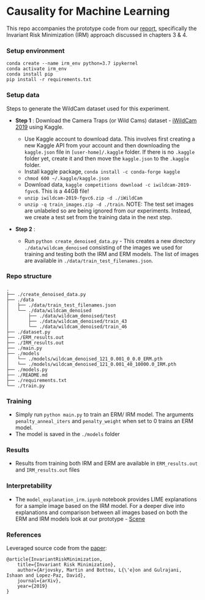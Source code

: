 # Causality for Machine Learning

This repo accompanies the prototype code from our [report](https://ff13.fastforwardlabs.com/), specifically the Invariant Risk Minimization (IRM) approach discussed in chapters 3 & 4.

### Setup environment

```
conda create --name irm_env python=3.7 ipykernel
conda activate irm_env
conda install pip
pip install -r requirements.txt
```

### Setup data

Steps to generate the WildCam dataset used for this experiment. 

- **Step 1** : Download the Camera Traps (or Wild Cams) dataset - [iWildCam 2019](https://github.com/visipedia/iwildcam_comp) using Kaggle.
    - Use Kaggle account to download data. This involves first creating a new Kaggle API from your account and then downloading the `kaggle.json` file in `[user-home]/.kaggle` folder. If there is no `.kaggle` folder yet, create it and then move the `kaggle.json` to the `.kaggle` folder.
    - Install kaggle package, `conda install -c conda-forge kaggle`
    - `chmod 600 ~/.kaggle/kaggle.json`
    - Download data, `kaggle competitions download -c iwildcam-2019-fgvc6`. This is a 44GB file!
    - `unzip iwildcam-2019-fgvc6.zip -d ./iWildCam`
    - `unzip -q train_images.zip -d ./train`. NOTE: The test set images are unlabeled so are being ignored from our experiments. Instead, we create a test set from the training data in the next step.

- **Step 2** :  
    - Run `python create_denoised_data.py` - This creates a new directory `./data/wildcam_denoised` consisting of the images we used for training and testing both the IRM and ERM models. The list of images are available in `./data/train_test_filenames.json`.

### Repo structure

```
.
├── ./create_denoised_data.py
├── ./data
│   ├── ./data/train_test_filenames.json
│   └── ./data/wildcam_denoised
│       ├── ./data/wildcam_denoised/test
│       ├── ./data/wildcam_denoised/train_43
│       └── ./data/wildcam_denoised/train_46
├── ./dataset.py
├── ./ERM_results.out
├── ./IRM_results.out
├── ./main.py
├── ./models
│   └── ./models/wildcam_denoised_121_0.001_0_0.0_ERM.pth
│   └── ./models/wildcam_denoised_121_0.001_40_10000.0_IRM.pth
├── ./models.py
├── ./README.md
├── ./requirements.txt
└── ./train.py

```

### Training

- Simply run `python main.py` to train an ERM/ IRM model. The arguments `penalty_anneal_iters` and `penalty_weight` when set to 0 trains an ERM model.
- The model is saved in the `./models` folder

### Results

- Results from training both IRM and ERM are available in `ERM_results.out` and `IRM_results.out` files

### Interpretability

- The `model_explanation_irm.ipynb` notebook provides LIME explanations for a sample image based on the IRM model. For a deeper dive into explanations and comparison between all images based on both the ERM and IRM models look at our prototype - [Scene](https://scene.fastforwardlabs.com/)

### References

Leveraged source code from the [paper](https://arxiv.org/abs/1907.02893v1):
```
@article{InvariantRiskMinimization,
    title={Invariant Risk Minimization},
    author={Arjovsky, Martin and Bottou, L{\'e}on and Gulrajani, Ishaan and Lopez-Paz, David},
    journal={arXiv},
    year={2019}
}
```